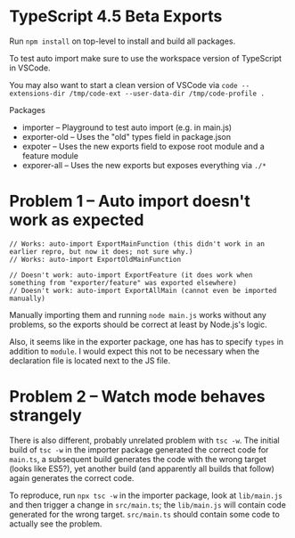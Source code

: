 # TypeScript 4.5 Beta Exports

Run `npm install` on top-level to install and build all packages. 

To test auto import make sure to use the workspace version of TypeScript in VSCode.

You may also want to start a clean version of VSCode via `code --extensions-dir /tmp/code-ext --user-data-dir /tmp/code-profile .`

Packages

* importer – Playground to test auto import (e.g. in main.js)
* exporter-old – Uses the "old" types field in package.json
* expoter – Uses the new exports field to expose root module and a feature module
* exporer-all – Uses the new exports but exposes everything via `./*`

# Problem 1 – Auto import doesn't work as expected

```
// Works: auto-import ExportMainFunction (this didn't work in an earlier repro, but now it does; not sure why.)
// Works: auto-import ExportOldMainFunction

// Doesn't work: auto-import ExportFeature (it does work when something from "exporter/feature" was exported elsewhere)
// Doesn't work: auto-import ExportAllMain (cannot even be imported manually)
```

Manually importing them and running `node main.js` works without any problems, so the exports should be correct at least by Node.js's logic.  

Also, it seems like in the exporter package, one has has to specify `types` in addition to `module`. I would expect this not to be necessary when the declaration file is located next to the JS file.

# Problem 2 – Watch mode behaves strangely

There is also different, probably unrelated problem with `tsc -w`. The initial build of `tsc -w` in the importer package generated the correct code for `main.ts`, a subsequent build generates the code with the wrong target (looks like ES5?), yet another build (and apparently all builds that follow) again generates the correct code.

To reproduce, run `npx tsc -w` in the importer package, look at `lib/main.js` and then trigger a change in `src/main.ts`; the `lib/main.js` will contain code generated for the wrong target. `src/main.ts` should contain some code to actually see the problem.